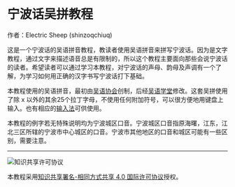 # 宁波话吴拼教程

作者：Electric Sheep (shinzoqchiuq)

这是一个宁波话的吴语拼音教程，教读者使用吴语拼音来拼写宁波话。因为是文字教程，通过文字来描述语音总是有限制的，所以这个教程主要面向那些会说宁波话的读者。希望读者可以通过学习本教程，对宁波话的声母、韵母及声调有一个了解，为学习如何用正确的汉字书写宁波话打下基础。

本教程使用的吴语拼音，最初由[吴语协会](http://wu-chinese.com/romanization/)创制，后经[吴语学堂](https://www.wugniu.com/)修改。这套吴拼使用了除 x 以外的其余25个拉丁字母，不使用任何附加符号，可以很方便地用键盘上输入。也有相应的[输入法](https://github.com/shinzoqchiuq/rime-wugniu_gninpou)可供使用。

本教程的例字若无特殊说明均为宁波城区口音。宁波城区口音指原海曙，江东，江北三区所辖的宁波市中心城区的口音。宁波市其他地区的口音和城区可能有一些区别，需要注意。

---

![知识共享许可协议](https://i.creativecommons.org/l/by-sa/4.0/88x31.png)

本教程采用<a rel="license" href="http://creativecommons.org/licenses/by-sa/4.0/">知识共享署名-相同方式共享 4.0 国际许可协议</a>授权。